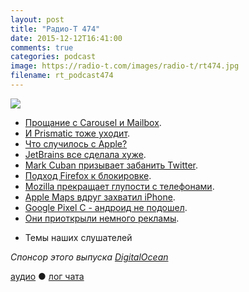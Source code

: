 ```yaml
---
layout: post
title: "Радио-Т 474"
date: 2015-12-12T16:41:00
comments: true
categories: podcast
image: https://radio-t.com/images/radio-t/rt474.jpg
filename: rt_podcast474
---
```

![](https://radio-t.com/images/radio-t/rt474.jpg)

- [Прощание с Carousel и Mailbox](https://blogs.dropbox.com/dropbox/2015/12/saying-goodbye-to-carousel-and-mailbox/).
- [И Prismatic тоже уходит](http://venturebeat.com/2015/12/11/prismatic-is-shutting-down-its-news-app-for-ios-android-and-web-on-december-20/).
- [Что случилось с Apple?](https://bgr.com/2015/12/09/iphone-6s-case-battery-design-wtf/)
- [JetBrains все сделала хуже](https://dzone.com/articles/jetbrains-makers-of-intellij-rebrand).
- [Mark Cuban призывает забанить Twitter](http://www.cultofmac.com/401378/mark-cuban-wants-apple-to-boot-twitter-out-of-the-app-store/).
- [Подход Firefox к блокировке](https://itunes.apple.com/app/id1055677337).
- [Mozilla прекращает глупости с телефонами](http://techcrunch.com/2015/12/08/mozilla-will-stop-developing-and-selling-firefox-os-smartphones/).
- [Apple Maps вдруг захватил iPhone](http://www.betaboston.com/news/2015/12/07/apple-maps-once-a-laughingstock-now-dominates-iphones/).
- [Google Pixel C - андроид не подошел](http://gizmodo.com/google-pixel-c-review-androids-not-ready-for-a-tablet-1747368432?utm_campaign=socialflow_gizmodo_twitter&utm_source=gizmodo_twitter&utm_medium=socialflow).
- [Они приоткрыли немного рекламы](http://my-chrome.ru/2015/12/taboola-adblock-plus/).
* Темы наших слушателей

_Спонсор этого выпуска [DigitalOcean](https://www.digitalocean.com)_

[аудио](http://cdn.radio-t.com/rt_podcast474.mp3) ● [лог чата](http://chat.radio-t.com/logs/radio-t-474.html)
<audio src="http://cdn.radio-t.com/rt_podcast474.mp3" preload="none"></audio>
